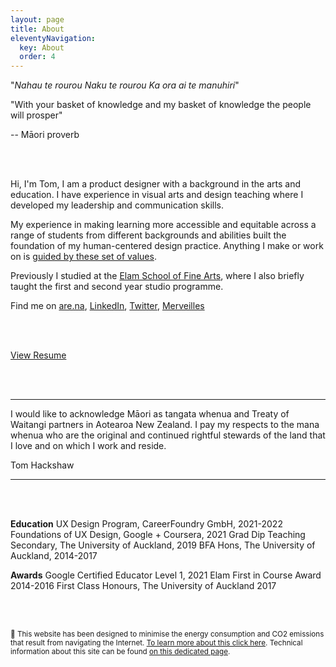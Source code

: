 ```yaml
---
layout: page
title: About
eleventyNavigation:
  key: About
  order: 4
---
```


<div class="insight">

"_Nahau te rourou_
_Naku te rourou_
_Ka ora ai te manuhiri_"

"With your basket of knowledge
and my basket of knowledge
the people will prosper"

-- Māori proverb

</div>

<br><br>

Hi, I'm Tom,
I am a product designer with a background in the arts and education. I have experience in visual arts and design teaching where I developed my leadership and communication skills.

My experience in making learning more accessible and equitable across a range of students from different backgrounds and abilities built the foundation of my human-centered design practice. Anything I make or work on is [guided by these set of values](/values "a list of values I work by").

Previously I studied at the [Elam School of Fine Arts](https://elamartists.ac.nz/), where I also briefly taught the first and second year studio programme. 

Find me on [are.na](https://are.na/tom-y "Are.na"), [LinkedIn](https://linkedin.com/in/tom-hackshaw "LinkedIn"), [Twitter](https://twitter.com/tomhackshaw "Twitter"), [Merveilles](https://merveilles.town/@tomupom "Merveilles, a Mastodon instance")

<br><br>

[View Resume](https://tom.so/media/resume.pdf)

<br><br>

---

I would like to acknowledge Māori as tangata whenua and Treaty of Waitangi partners in Aotearoa New Zealand. I pay my respects to the mana whenua who are the original and continued rightful stewards of the land that I love and on which I work and reside.

Tom Hackshaw

---

<br><br>

**Education** 
UX Design Program, CareerFoundry GmbH, 2021-2022
Foundations of UX Design, Google + Coursera, 2021
Grad Dip Teaching Secondary, The University of Auckland, 2019
BFA Hons, The University of Auckland, 2014-2017 

**Awards** 
Google Certified Educator Level 1, 2021
Elam First in Course Award 2014-2016
First Class Honours, The University of Auckland 2017

<br><br>

<div class="insightgreen">

<small>🌳 This website has been designed to minimise the energy consumption and CO2 emissions that result from navigating the Internet. [To learn more about this click here](https://www.websitecarbon.com/website/tom-so/ "Website Carbon Calculator for tom.so"). Technical information about this site can be found [on this dedicated page](/siteinfo "some information on how this site has been built").</small>

</div>

